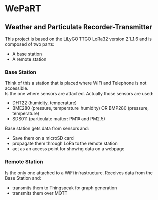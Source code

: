 # WePaRT
## Weather and Particulate Recorder-Transmitter

This project is based on the LiLyGO TTGO LoRa32 version 2.1_1.6 and is composed of two parts:  
- A base station
- A remote station

### Base Station
Think of this a station that is placed where WiFi and Telephone is not accessible.  
Is the one where sensors are attached. Actually those sensors are used:  
- DHT22 (humidity, temperature)
- BME280 (pressure, temperature, humidity) OR BMP280 (pressure, temperature)
- SDS011 (particulate matter: PM10 and PM2.5)  

Base station gets data from sensors and:
- Save them on a microSD card
- propagate them through LoRa to the remote station
- act as an access point for showing data on a webpage

### Remote Station
Is the only one attached to a WiFi infrastructure. Receives data from the Base Station and:
- transmits them to Thingspeak for graph generation
- transmits them over MQTT
